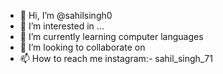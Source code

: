 - 👋 Hi, I’m @sahilsingh0
- 👀 I’m interested in ...
- 🌱 I’m currently learning computer languages
- 💞️ I’m looking to collaborate on 
- 📫 How to reach me instagram:- sahil_singh_71
